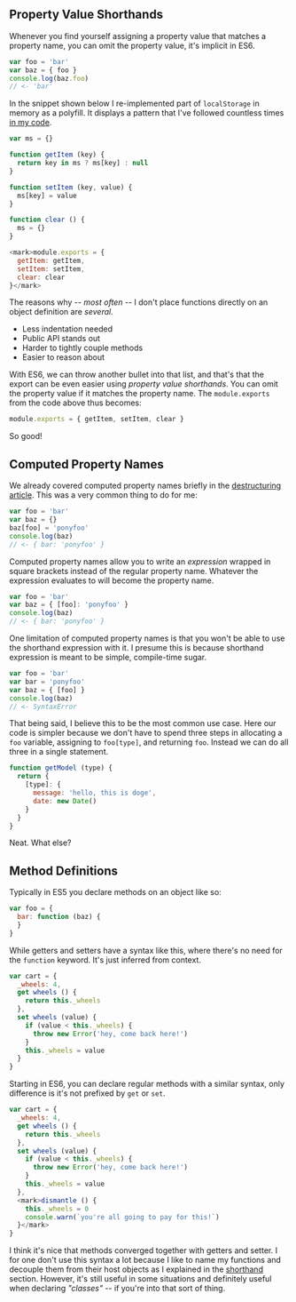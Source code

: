 ## Property Value Shorthands

Whenever you find yourself assigning a property value that matches a property name, you can omit the property value, it's implicit in ES6.

```js
var foo = 'bar'
var baz = { foo }
console.log(baz.foo)
// <- 'bar'
```

In the snippet shown below I re-implemented part of `localStorage` in memory as a polyfill. It displays a pattern that I've followed countless times [in my code][1].

```js
var ms = {}

function getItem (key) {
  return key in ms ? ms[key] : null
}

function setItem (key, value) {
  ms[key] = value
}

function clear () {
  ms = {}
}

<mark>module.exports = {
  getItem: getItem,
  setItem: setItem,
  clear: clear
}</mark>
```

The reasons why _-- most often --_ I don't place functions directly on an object definition are _several._

- Less indentation needed
- Public API stands out
- Harder to tightly couple methods
- Easier to reason about

With ES6, we can throw another bullet into that list, and that's that the export can be even easier using _property value shorthands_. You can omit the property value if it matches the property name. The `module.exports` from the code above thus becomes:

```js
module.exports = { getItem, setItem, clear }
```

So good!

## Computed Property Names

We already covered computed property names briefly in the [destructuring article][2]. This was a very common thing to do for me:

```js
var foo = 'bar'
var baz = {}
baz[foo] = 'ponyfoo'
console.log(baz)
// <- { bar: 'ponyfoo' }
```

Computed property names allow you to write an _expression_ wrapped in square brackets instead of the regular property name. Whatever the expression evaluates to will become the property name.

```js
var foo = 'bar'
var baz = { [foo]: 'ponyfoo' }
console.log(baz)
// <- { bar: 'ponyfoo' }
```

One limitation of computed property names is that you won't be able to use the shorthand expression with it. I presume this is because shorthand expression is meant to be simple, compile-time sugar.

```js
var foo = 'bar'
var bar = 'ponyfoo'
var baz = { [foo] }
console.log(baz)
// <- SyntaxError
```

That being said, I believe this to be the most common use case. Here our code is simpler because we don't have to spend three steps in allocating a `foo` variable, assigning to `foo[type]`, and returning `foo`. Instead we can do all three in a single statement.

```js
function getModel (type) {
  return {
    [type]: {
      message: 'hello, this is doge',
      date: new Date()
    }
  }
}
```

Neat. What else?

## Method Definitions

Typically in ES5 you declare methods on an object like so:

```js
var foo = {
  bar: function (baz) {
  }
}
```

While getters and setters have a syntax like this, where there's no need for the `function` keyword. It's just inferred from context.

```js
var cart = {
  _wheels: 4,
  get wheels () {
    return this._wheels
  },
  set wheels (value) {
    if (value < this._wheels) {
      throw new Error('hey, come back here!')  
    }
    this._wheels = value
  }
}
```

Starting in ES6, you can declare regular methods with a similar syntax, only difference is it's not prefixed by `get` or `set`.

```js
var cart = {
  _wheels: 4,
  get wheels () {
    return this._wheels
  },
  set wheels (value) {
    if (value < this._wheels) {
      throw new Error('hey, come back here!')  
    }
    this._wheels = value
  },
  <mark>dismantle () {
    this._wheels = 0
    console.warn(`you're all going to pay for this!`)
  }</mark>
}
```

I think it's nice that methods converged together with getters and setter. I for one don't use this syntax a lot because I like to name my functions and decouple them from their host objects as I explained in the [shorthand][3] section. However, it's still useful in some situations and definitely useful when declaring _"classes"_ -- if you're into that sort of thing.

[1]: https://github.com/bevacqua/local-storage/blob/b9725b0fc77faabc737ba7c6ee57d343afa95102/stub.js#L3-L32 "See bevacqua/local-storage on GitHub"
[2]: /articles/es6-destructuring-in-depth "ES6 JavaScript Destructuring in Depth on Pony Foo"
[3]: #property-value-shorthands
